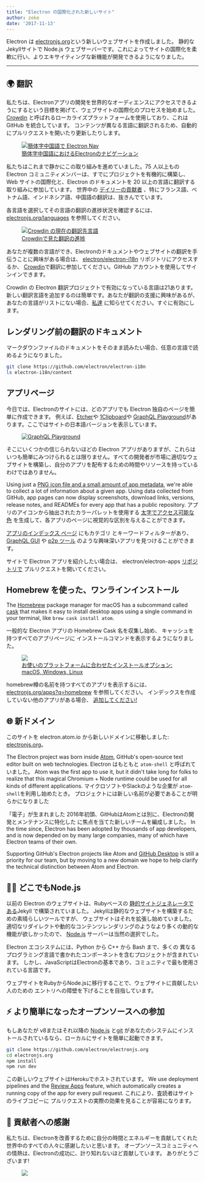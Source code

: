 ```yaml
---
title: "Electron の国際化された新しいサイト"
author: zeke
date: '2017-11-13'
---
```


Electron は [electronjs.org](https://electronjs.org)という新しいウェブサイトを作成しました。 静的なJekyllサイトで Node.js ウェブサーバーです。これによってサイトの国際化を柔軟に行い、よりエキサイティングな新機能が開発できるようになりました。

---

## 🌍 翻訳

私たちは、Electronアプリの開発を世界的なオーディエンスにアクセスできるようにするという目標を掲げて、ウェブサイトの国際化のプロセスを始めました。 [Crowdin](https://crowdin.com/project/electron) と呼ばれるローカライズプラットフォームを使用しており、これは GitHub を統合しています。 コンテンツが異なる言語に翻訳されるため、自動的にプルリクエストを開いたり更新したりします。

<figure>
  <a href="https://electronjs.org/languages">
    <img src="https://user-images.githubusercontent.com/2289/32803530-a35ff774-c938-11e7-9b98-5c0cfb679d84.png" alt="簡体字中国語で Electron Nav">
    <figcaption>簡体字中国語におけるElectronのナビゲーション</figcaption>
  </a>
</figure>

私たちはこれまで静かにこの取り組みを進めていました。75 人以上もの Electron コミュニティメンバーは、すでにプロジェクトを有機的に構築し、Web サイトの国際化と、Electron のドキュメントを 20 以上の言語に翻訳する取り組みに参加しています。 世界中の [デイリーの貢献者](https://github.com/electron/electron-i18n/pulls?utf8=%E2%9C%93&q=is%3Apr%20author%3Aglotbot%20) 、特にフランス語、ベトナム語、インドネシア語、中国語の翻訳は、抜きんでています。

各言語を選択してその言語の翻訳の進捗状況を確認するには、 [electronjs.org/languages](https://electronjs.org/languages) を参照してください。

<figure>
  <a href="https://electronjs.org/languages">
    <img class="screenshot" src="https://user-images.githubusercontent.com/2289/32754734-e8e43c04-c886-11e7-9f34-f2da2bb4357b.png" alt="Crowdin の現在の翻訳先言語">
    <figcaption>Crowdinで見た翻訳の進捗</figcaption>
  </a>
</figure>

あなたが複数の言語ができ、Electronのドキュメントやウェブサイトの翻訳を手伝うことに興味がある場合は、 [electron/electron-i18n](https://github.com/electron/electron-i18n#readme) リポジトリにアクセスするか、 [Crowdin](https://crowdin.com/project/electron)で翻訳に参加してください。GitHub アカウントを使用してサインインできます。

Crowdin の Electron 翻訳プロジェクトで有効になっている言語は21あります。 新しい翻訳言語を追加するのは簡単です。あなたが翻訳の支援に興味があるが、あなたの言語がリストにない場合、[私達](https://github.com/electron/electronjs.org/issues/new) に知らせてください。すぐに有効にします。

## レンダリング前の翻訳のドキュメント

マークダウンファイルのドキュメントをそのまま読みたい場合、任意の言語で読めるようになりました。

```sh
git clone https://github.com/electron/electron-i18n
ls electron-i18n/content
```

## アプリページ

今日では、Electronのサイトには、どのアプリでも Electron 独自のページを簡単に作成できます。 例えば、[Etcher](https://electronjs.org/apps/etcher)や [1Clipboard](https://electronjs.org/apps/1clipboard)や [GraphQL Playground](https://electronjs.org/apps/graphql-playground)があります。ここではサイトの日本語バージョンを表示しています。

<figure>
  <a href="https://electronjs.org/apps/graphql-playground">
    <img class="screenshot" src="https://user-images.githubusercontent.com/2289/32871096-f5043292-ca33-11e7-8d03-a6a157aa183d.png" alt="GraphQL Playground">
  </a>
</figure>

そこにいくつかの信じられないほどの Electron アプリがありますが、これらはいつも簡単にみつけられるとは限りません。すべての開発者が市場に適切なウェブサイトを構築し、自分のアプリを配布するための時間やリソースを持っているわけではありません。

Using just a [PNG icon file and a small amount of app metadata](https://github.com/electron/electron-apps/blob/master/contributing.md), we're able to collect a lot of information about a given app. Using data collected from GitHub, app pages can now display screenshots, download links, versions, release notes, and READMEs for every app that has a public repository. アプリのアイコンから抽出されたカラーパレットを使用する [太字でアクセス可能な色](https://github.com/zeke/pick-a-good-color) を生成して、各アプリのページに視覚的な区別を与えることができます。

[アプリのインデックス ページ](https://electronjs.org/apps) にもカテゴリ とキーワードフィルターがあり、 [GraphQL GUI](https://electronjs.org/apps?q=graphql) や [p2p ツール](https://electronjs.org/apps?q=graphql) のような興味深いアプリを見つけることができます。

サイトで Electron アプリを紹介したい場合は、 electron/electron-apps [リポジトリで](https://github.com/electron/electron-apps) プルリクエストを開いてください。

## Homebrew を使った、ワンラインインストール

The [Homebrew](https://brew.sh) package manager for macOS has a subcommand called [cask](https://caskroom.github.io) that makes it easy to install desktop apps using a single command in your terminal, like `brew cask install atom`.

一般的な Electron アプリの Homebrew Cask 名を収集し始め、 キャッシュを持つすべてのアプリページに インストールコマンドを表示するようになりました。

<figure>
  <a href="https://electronjs.org/apps/dat">
   <img class="screenshot" src="https://user-images.githubusercontent.com/2289/32871246-c5ef6f2a-ca34-11e7-8eb4-3a5b93b91007.png">
   <figcaption>お使いのプラットフォームに合わせたインストールオプション: macOS, Windows, Linux</figcaption>
  </a>
</figure>

homebrew樽の名前を持つすべてのアプリを表示するには、 [electronjs.org/apps?q=homebrew](https://electronjs.org/apps?q=homebrew) を参照してください。 インデックスを作成していない他のアプリがある場合、 [追加してください!](https://github.com/electron/electron-apps/blob/master/contributing.md)

## 🌐 新ドメイン

このサイトを electron.atom.io から新しいドメインに移動しました: [electronjs.org](https://electronjs.org)。

The Electron project was born inside [Atom](https://atom.io), GitHub's open-source text editor built on web technologies. Electron はもともと `atom-shell` と呼ばれていました。 Atom was the first app to use it, but it didn't take long for folks to realize that this magical Chromium + Node runtime could be used for all kinds of different applications. マイクロソフトやSlackのような企業が `atom-shell`を利用し始めたとき。 プロジェクトには新しい名前が必要であることが明らかになりました

「電子」が生まれました 2016年初頭、GitHubはAtomとは別に、Electronの開発とメンテナンスに特化した に焦点を当てた新しいチームを編成しました。 In the time since, Electron has been adopted by thousands of app developers, and is now depended on by many large companies, many of which have Electron teams of their own.

Supporting GitHub's Electron projects like Atom and [GitHub Desktop](https://desktop.github.com) is still a priority for our team, but by moving to a new domain we hope to help clarify the technical distinction between Atom and Electron.

## 🐢🚀 どこでもNode.js

以前の Electron のウェブサイトは、Rubyベースの [静的サイトジェネレータである](https://jekyllrb.com)Jekyll で構築されていました。 Jekyllは静的なウェブサイトを構築するための素晴らしいツールですが、 ウェブサイトはそれを拡張し始めていました。 適切なリダイレクトや動的なコンテンツレンダリングのようなより多くの動的な機能が欲しかったので、 [Node.js](https://nodejs.org) サーバーは当然の選択でした。

Electron エコシステムには、Python から C++ から Bash まで、多くの 異なるプログラミング言語で書かれたコンポーネントを含むプロジェクトが含まれています。 しかし、JavaScriptはElectronの基本であり、コミュニティで最も使用されている言語です。

ウェブサイトをRubyからNode.jsに移行することで、ウェブサイトに貢献したい人のための エントリへの障壁を下げることを目指しています。

## ⚡️ より簡単になったオープンソースへの参加

もしあなたが v8またはそれ以降の [Node.js](https://nodejs.org) と[git](https://git-scm.org) があなたのシステムにインストールされているなら、ローカルにサイトを簡単に起動できます。

```sh
git clone https://github.com/electron/electronjs.org
cd electronjs.org
npm install
npm run dev
```

この新しいウェブサイトはHerokuでホストされています。 We use deployment pipelines and the [Review Apps](https://devcenter.heroku.com/articles/github-integration-review-apps) feature, which automatically creates a running copy of the app for every pull request. これにより、査読者はサイトのライブコピーに プルリクエストの実際の効果を見ることが容易になります。

## 🙏 貢献者への感謝

私たちは、Electronを改善するために自分の時間とエネルギーを貢献してくれた世界中のすべての人々に感謝したいと思います。 オープンソースコミュニティへの情熱は、Electronの成功に、計り知れないほど貢献しています。 ありがとうございます!

<figure>
  <img src="https://user-images.githubusercontent.com/2289/32871386-92eaa4ea-ca35-11e7-9511-a746c7fbf2c4.png">
</figure>